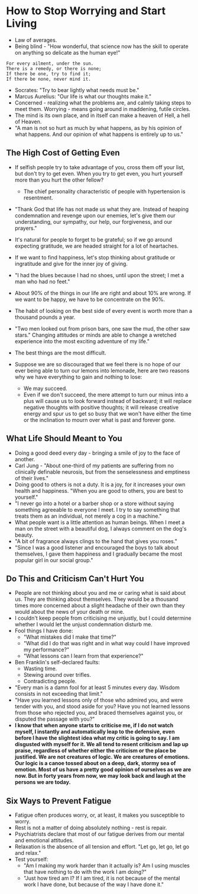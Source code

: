 # How to Stop Worrying and Start Living

- Law of averages.
- Being blind - "How wonderful, that science now has the skill to operate on anything so delicate as the human eye!"

```
For every ailment, under the sun.
There is a remedy, or there is none;
If there be one, try to find it;
If there be none, never mind it.
```

- Socrates: "Try to bear lightly what needs must be."
- Marcus Aurelius: "Our life is what our thoughts make it."
- Concerned - realizing what the problems are, and calmly taking steps to meet them. Worrying - means going around in maddening, futile circles.
- The mind is its own place, and in itself can make a heaven of Hell, a hell of Heaven.
- "A man is not so hurt as much by what happens, as by his opinion of what happens. And our opinion of what happens is entirely up to us."

## The High Cost of Getting Even

- If selfish people try to take advantage of you, cross them off your list, but don't try to get even. When you try to get even, you hurt yourself more than you hurt the other fellow?
  - The chief personality characteristic of people with hypertension is resentment.
- "Thank God that life has not made us what they are. Instead of heaping condemnation and revenge upon our enemies, let's give them our understanding, our sympathy, our help, our forgiveness, and our prayers."

- It's natural for people to forget to be grateful; so if we go around expecting gratitude, we are headed straight for a lot of heartaches.
- If we want to find happiness, let's stop thinking about gratitude or ingratitude and give for the inner joy of giving.
- "I had the blues because I had no shoes, until upon the street; I met a man who had no feet."
- About 90% of the things in our life are right and about 10% are wrong. If we want to be happy, we have to be concentrate on the 90%.
- The habit of looking on the best side of every event is worth more than a thousand pounds a year.

- "Two men looked out from prison bars, one saw the mud, the other saw stars." Changing attitudes or minds are able to change a wretched experience into the most exciting adventure of my life."
- The best things are the most difficult.
- Suppose we are so discouraged that we feel there is no hope of our ever being able to turn our lemons into lemonade, here are two reasons why we have everything to gain and nothing to lose:
  - We may succeed.
  - Even if we don't succeed, the mere attempt to turn our minus into a plus will cause us to look forward instead of backward; it will replace negative thoughts with positive thoughts; it will release creative energy and spur us to get so busy that we won't have either the time or the inclination to mourn over what is past and forever gone.

## What Life Should Meant to You

- Doing a good deed every day - bringing a smile of joy to the face of another.
- Carl Jung - "About one-third of my patients are suffering from no clinically definable neurosis, but  from the senselessness and emptiness of their lives."
- Doing good to others is not a duty. It is a joy, for it increases your own health and happiness. "When you are good to others, you are best to yourself."
- "I never go into a hotel or a barber shop or a store without saying something agreeable to everyone I meet. I try to say something that treats them as an individual, not merely a cog in a machine."
- What people want is a little attention as human beings. When I meet a man on the street with a beautiful dog, I always comment on the dog's beauty.
- "A bit of fragrance always clings to the hand that gives you roses."
- "Since I was a good listener and encouraged the boys to talk about themselves, I gave them happiness and I gradually became the most popular girl in our social group."

## Do This and Criticism Can't Hurt You

- People are not thinking about you and me or caring what is said about us. They are thinking about themselves. They would be a thousand times more concerned about a slight headache of their own than they would about the news of your death or mine.
- I couldn't keep people from criticising me unjustly, but I could determine whether I would let the unjust condemnation disturb me.
- Fool things I have done:
  - "What mistakes did I make that time?"
  - "What did I do that was right and in what way could I have improved my performance?"
  - "What lessons can I learn from that experience?"
- Ben Franklin's self-declared faults:
  - Wasting time.
  - Stewing around over trifles.
  - Contradicting people.
- "Every man is a damn fool for at least 5 minutes every day. Wisdom consists in not exceeding that limit."
- "Have you learned lessons only of those who admired you, and were tender with you, and stood aside for you? Have you not learned lessons from those who rejected you, and braced themselves against you, or disputed the passage with you?"
- **I know that when anyone starts to criticise me, if I do not watch myself, I instantly and automatically leap to the defensive, even before I have the slightest idea what my critic is going to say. I am disgusted with myself for it. We all tend to resent criticism and lap up praise, regardless of whether either the criticism or the place be justified. We are not creatures of logic. We are creatures of emotions. Our logic is a canoe tossed about on a deep, dark, stormy sea of emotion. Most of us have a pretty good opinion of ourselves as we are now. But in forty years from now, we may look back and laugh at the persons we are today.**

## Six Ways to Prevent Fatigue

- Fatigue often produces worry, or, at least, it makes you susceptible to worry.
- Rest is not a matter of doing absolutely nothing - rest is repair.
- Psychiatrists declare that most of our fatigue derives from our mental and emotional attitudes.
- Relaxation is the absence of all tension and effort. "Let go, let go, let go and relax."
- Test yourself:
  - "Am I making my work harder than it actually is? Am I using muscles that have nothing to do with the work I am doing?"
  - "Just how tired am I? If I am tired, it is not because of the mental work I have done, but because of the way I have done it."
